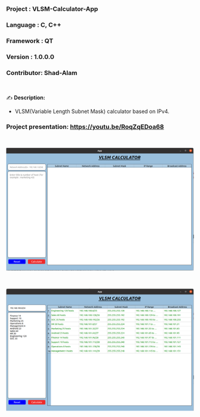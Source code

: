 ### Project    : VLSM-Calculator-App
### Language   : C, C++
### Framework  : QT
### Version    : 1.0.0.0
### Contributor: Shad-Alam 

<br/>

:writing_hand: **Description:** <br/>

- VLSM(Variable Length Subnet Mask) calculator based on IPv4. <br/>

### Project presentation: https://youtu.be/RoqZqEDoa68

<br/> 

![ezcv logo](https://github.com/Shad-Alam/VLSM-Calculator-App/blob/main/screenshot/d1.png)

<br/>

![ezcv logo](https://github.com/Shad-Alam/VLSM-Calculator-App/blob/main/screenshot/d2.png)



